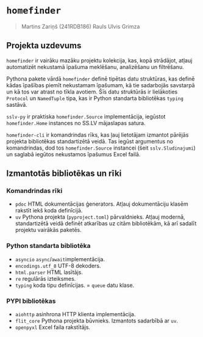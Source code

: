 # `homefinder`

> Martins Zariņš (241RDB186)
> Rauls Ulvis Grimza


## Projekta uzdevums

`homefinder` ir vairāku mazāku projektu kolekcija, kas, kopā strādājot,
atļauj automatizēt nekustamā īpašuma meklēšanu, analizēšanu un filtrēšanu.

Pythona pakete vārdā `homefinder` definē tipētas datu struktūras, kas definē
kādas īpašības piemīt nekustamam īpašumam, kā tie sadarbojās savstarpā un kā
tos var atrast no tīkla avotiem. Šīs datu struktūrās ir lielākoties `Protocol`
un `NamedTuple` tipa, kas ir Python standarta bibliotēkas `typing` sastāvā.

`sslv-py` ir praktiska `homefinder.Source` implementācija, iegūstot `homefinder.Home`
instances no SS.LV mājaslapas satura.

`homefinder-cli` ir komandrindas rīks, kas ļauj lietotājam izmantot pārējās
projekta bibliotēkas standartizētā veidā. Tas iegūst argumentus no
komandrindas, dod tos `homefinder.Source` instancei (šeit `sslv.Sludinajumi`)
un saglabā iegūtos nekustamos īpašumus Excel failā.


## Izmantotās bibliotēkas un rīki

### Komandrindas rīki

- `pdoc` HTML dokumentācijas ģenerators.
  Atļauj dokumentāciju klasēm rakstīt iekš koda definīcijā.
- `uv` Pythona projekta (`pyproject.toml`) pārvaldnieks.
  Atļauj modernā, standartizētā veidā definēt atkarības uz
  citām bibliotēkām, kā arī sadalīt projektu vairākās paketēs.

### Python standarta bibliotēka

- `asyncio` `async`/`await`implementācija.
- `encodings.utf_8` UTF-8 dekoders.
- `html.parser` HTML lasītājs.
- `re` regulārās izteiksmes.
- `typing` koda tipu definīcijas.
= `queue` datu klase.

### PYPI bibliotēkas

- `aiohttp` asinhrona HTTP klienta implementācija.
- `flit_core` Pythona projekta būvnieks.
  Izmantots sadarbībā ar `uv`.
- `openpyxl` Excel faila rakstītājs.


